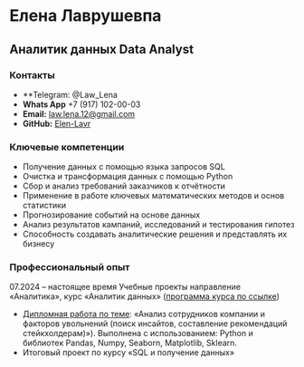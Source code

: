 # Елена Лаврушевпа
## Аналитик данных Data Analyst 

### Контакты
* **Telegram: @Law_Lena
* **Whats App** +7 (917) 102-00-03
* **Email:** law.lena.12@gmail.com
* **GitHub:** [Elen-Lavr](https://github.com/Elen-Lavr)

### Ключевые компетенции
* Получение данных с помощью языка запросов SQL
* Очистка и трансформация данных с помощью Python
* Сбор и анализ требований заказчиков к отчётности
* Применение в работе ключевых математических методов и основ статистики
* Прогнозирование событий на основе данных
* Анализ результатов кампаний, исследований и тестирования гипотез
* Способность создавать аналитические решения и представлять их бизнесу

### Профессиональный опыт
07.2024 – настоящее время Учебные проекты направление «Аналитика», курс «Аналитик данных» ([программа курса по ссылке](https://netology.ru/programs/data-analyst#/))
* [Дипломная работа по теме](): «Анализ сотрудников компании и факторов увольнений (поиск инсайтов, составление рекомендаций стейкхолдерам)»).
Выполнена с использованием: Python и библиотек Pandas, Numpy, Seaborn, Matplotlib, Sklearn.
* Итоговый проект по курсу «SQL и получение данных»
